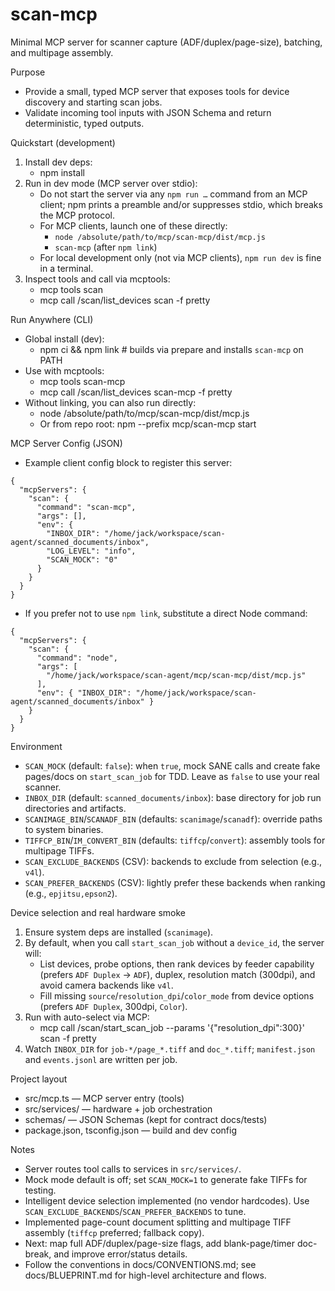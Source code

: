 # scan-mcp

Minimal MCP server for scanner capture (ADF/duplex/page-size), batching, and multipage assembly.

Purpose
- Provide a small, typed MCP server that exposes tools for device discovery and starting scan jobs.
- Validate incoming tool inputs with JSON Schema and return deterministic, typed outputs.
  

Quickstart (development)
1. Install dev deps:
   - npm install
2. Run in dev mode (MCP server over stdio):
   - Do not start the server via any `npm run …` command from an MCP client; npm prints a preamble and/or suppresses stdio, which breaks the MCP protocol.
   - For MCP clients, launch one of these directly:
     - `node /absolute/path/to/mcp/scan-mcp/dist/mcp.js`
     - `scan-mcp` (after `npm link`)
   - For local development only (not via MCP clients), `npm run dev` is fine in a terminal.
3. Inspect tools and call via mcptools:
   - mcp tools scan
   - mcp call /scan/list_devices scan -f pretty

Run Anywhere (CLI)
- Global install (dev):
  - npm ci && npm link  # builds via prepare and installs `scan-mcp` on PATH
- Use with mcptools:
  - mcp tools scan-mcp
  - mcp call /scan/list_devices scan-mcp -f pretty
- Without linking, you can also run directly:
  - node /absolute/path/to/mcp/scan-mcp/dist/mcp.js
  - Or from repo root: npm --prefix mcp/scan-mcp start

MCP Server Config (JSON)
- Example client config block to register this server:
```
{
  "mcpServers": {
    "scan": {
      "command": "scan-mcp",
      "args": [],
      "env": {
        "INBOX_DIR": "/home/jack/workspace/scan-agent/scanned_documents/inbox",
        "LOG_LEVEL": "info",
        "SCAN_MOCK": "0"
      }
    }
  }
}
```
- If you prefer not to use `npm link`, substitute a direct Node command:
```
{
  "mcpServers": {
    "scan": {
      "command": "node",
      "args": [
        "/home/jack/workspace/scan-agent/mcp/scan-mcp/dist/mcp.js"
      ],
      "env": { "INBOX_DIR": "/home/jack/workspace/scan-agent/scanned_documents/inbox" }
    }
  }
}
```

Environment
- `SCAN_MOCK` (default: `false`): when `true`, mock SANE calls and create fake pages/docs on `start_scan_job` for TDD. Leave as `false` to use your real scanner.
- `INBOX_DIR` (default: `scanned_documents/inbox`): base directory for job run directories and artifacts.
- `SCANIMAGE_BIN`/`SCANADF_BIN` (defaults: `scanimage`/`scanadf`): override paths to system binaries.
- `TIFFCP_BIN`/`IM_CONVERT_BIN` (defaults: `tiffcp`/`convert`): assembly tools for multipage TIFFs.
 - `SCAN_EXCLUDE_BACKENDS` (CSV): backends to exclude from selection (e.g., `v4l`).
 - `SCAN_PREFER_BACKENDS` (CSV): lightly prefer these backends when ranking (e.g., `epjitsu,epson2`).

Device selection and real hardware smoke
1) Ensure system deps are installed (`scanimage`).
2) By default, when you call `start_scan_job` without a `device_id`, the server will:
   - List devices, probe options, then rank devices by feeder capability (prefers `ADF Duplex` → `ADF`), duplex, resolution match (300dpi), and avoid camera backends like `v4l`.
   - Fill missing `source`/`resolution_dpi`/`color_mode` from device options (prefers `ADF Duplex`, 300dpi, `Color`).
3) Run with auto-select via MCP:
   - mcp call /scan/start_scan_job --params '{"resolution_dpi":300}' scan -f pretty
4) Watch `INBOX_DIR` for `job-*/page_*.tiff` and `doc_*.tiff`; `manifest.json` and `events.jsonl` are written per job.

Project layout
- src/mcp.ts — MCP server entry (tools)
- src/services/ — hardware + job orchestration
- schemas/ — JSON Schemas (kept for contract docs/tests)
- package.json, tsconfig.json — build and dev config

Notes
- Server routes tool calls to services in `src/services/`.
- Mock mode default is off; set `SCAN_MOCK=1` to generate fake TIFFs for testing.
- Intelligent device selection implemented (no vendor hardcodes). Use `SCAN_EXCLUDE_BACKENDS`/`SCAN_PREFER_BACKENDS` to tune.
- Implemented page-count document splitting and multipage TIFF assembly (`tiffcp` preferred; fallback copy).
- Next: map full ADF/duplex/page-size flags, add blank-page/timer doc-break, and improve error/status details.
- Follow the conventions in docs/CONVENTIONS.md; see docs/BLUEPRINT.md for high-level architecture and flows.
